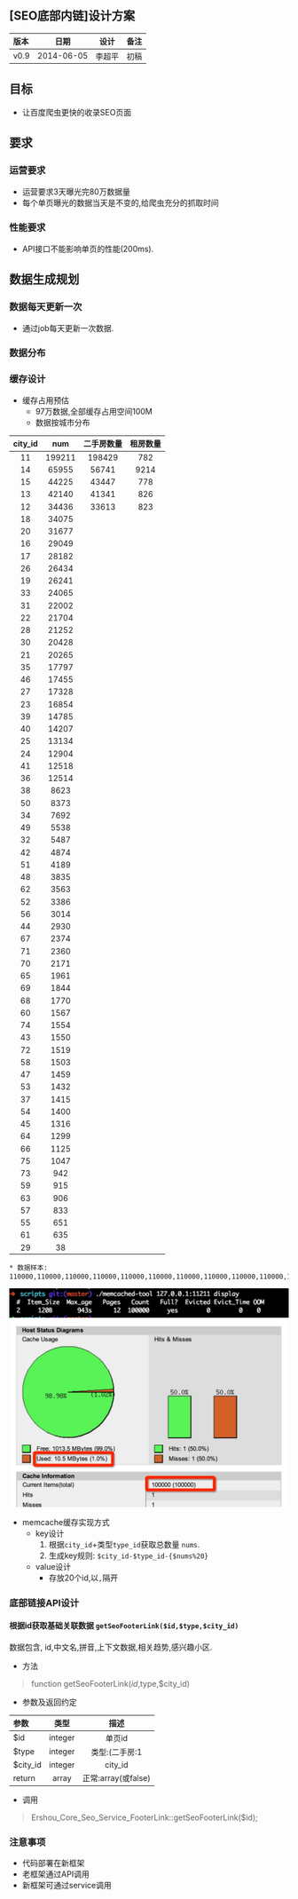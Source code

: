 ## [SEO底部内链]设计方案


版本 | 日期 | 设计 | 备注
:----------- | :-----------: | :-----------: | -----------:
v0.9   | 2014-06-05      | 李超平 | 初稿


## 目标
* 让百度爬虫更快的收录SEO页面

## 要求
### 运营要求
* 运营要求3天曝光完80万数据量
* 每个单页曝光的数据当天是不变的,给爬虫充分的抓取时间

### 性能要求
* API接口不能影响单页的性能(200ms).


## 数据生成规划

### 数据每天更新一次
* 通过job每天更新一次数据.
### 数据分布

### 缓存设计
* 缓存占用预估 
	* 97万数据,全部缓存占用空间100M
	* 数据按城市分布
	
city_id | num | 二手房数量 | 租房数量
:-----------: | :-----------: | :-----------: | :-----------: 
11 | 199211 | 198429 | 782
14 |  65955 | 56741 | 9214
15 |  44225 | 43447 | 778
13 |  42140 | 41341 | 826
12 |  34436 | 33613 | 823
18 |  34075 | 
20 |  31677 | 
16 |  29049 | 
17 |  28182 | 
26 |  26434 | 
19 |  26241 | 
33 |  24065 | 
31 |  22002 | 
22 |  21704 | 
28 |  21252 | 
30 |  20428 | 
21 |  20265 | 
35 |  17797 | 
46 |  17455 | 
27 |  17328 | 
23 |  16854 | 
39 |  14785 |
40 |  14207 | 
25 |  13134 | 
24 |  12904 | 
41 |  12518 | 
36 |  12514 | 
38 |   8623 | 
50 |   8373 | 
34 |   7692 | 
49 |   5538 | 
32 |   5487 | 
42 |   4874 | 
51 |   4189 | 
48 |   3835 | 
62 |   3563 | 
52 |   3386 | 
56 |   3014 | 
44 |   2930 | 
67 |   2374 | 
71 |   2360 | 
70 |   2171 | 
65 |   1961 | 
69 |   1844 | 
68 |   1770 | 
60 |   1567 | 
74 |   1554 | 
43 |   1550 | 
72 |   1519 | 
58 |   1503 | 
47 |   1459 | 
53 |   1432 | 
37 |   1415 | 
54 |   1400 | 
45 |   1316 | 
64 |   1299 | 
66 |   1125 | 
75 |   1047 | 
73 |    942 | 
59 |    915 | 
63 |    906 | 
57 |    833 | 
55 |    651 | 
61 |    635 | 
29 |     38 | 

	* 数据样本:  110000,110000,110000,110000,110000,110000,110000,110000,110000,110000,110000,110000,110000,110000,110000,110000,110000,110000,110000,110000
![msize](msize.png)
![mcount](mcount.png)	

* memcache缓存实现方式
	*  key设计
		1. 根据`city_id`+类型`type_id`获取总数量 `nums`.
		2. 生成key规则: `$city_id-$type_id-{$nums%20}`
	*  value设计
	   * 存放20个id,以`,`隔开

 

### 底部链接API设计

#### 根据id获取基础关联数据 `getSeoFooterLink($id,$type,$city_id)`
数据包含, id,中文名,拼音,上下文数据,相关趋势,感兴趣小区.

* 方法
> function getSeoFooterLink($id,$type,$city_id)
* 参数及返回约定

参数 | 类型 | 描述
:----------- | :-----------: | :-----------:
$id   | integer       | 单页id
$type   | integer      | 类型:(二手房:1|租房:2)
$city_id   | integer   | city_id
return       | array         | 正常:array(或false)

* 调用
> Ershou_Core_Seo_Service_FooterLink::getSeoFooterLink($id);

### 注意事项
* 代码部署在新框架
* 老框架通过API调用
* 新框架可通过service调用


